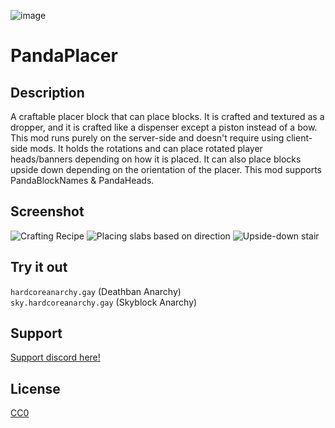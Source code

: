 ![image](https://github.com/user-attachments/assets/35d3d46c-bf13-40e1-8a23-65385d51fc95)

# PandaPlacer

## Description

A craftable placer block that can place blocks. It is crafted and textured as a dropper, and it is crafted like a dispenser except a piston instead of a bow. This mod runs purely on the server-side and doesn't require using client-side mods. It holds the rotations and can place rotated player heads/banners depending on how it is placed. It can also place blocks upside down depending on the orientation of the placer. This mod supports PandaBlockNames & PandaHeads. 

## Screenshot
![Crafting Recipe](https://cdn.modrinth.com/data/cached_images/675b8036ffbaabf250185d5efc5b240a5892660e.png)
![Placing slabs based on direction](https://cdn.modrinth.com/data/cached_images/2b3366a5139b0a9e943a532a4e8977dcd6594c93.png)
![Upside-down stair](https://cdn.modrinth.com/data/cached_images/00d7b92e70c62ef3f4626152891c432dc0344c59.png)

## Try it out
`hardcoreanarchy.gay`   (Deathban Anarchy)  
`sky.hardcoreanarchy.gay`   (Skyblock Anarchy)

## Support

[Support discord here!]( https://discord.gg/3tP3Tqu983)

## License

[CC0](https://creativecommons.org/public-domain/cc0/)

